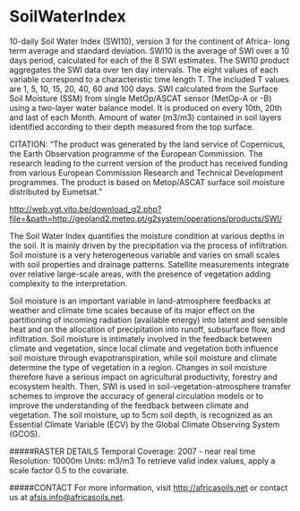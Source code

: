 # SoilWaterIndex
10-daily Soil Water Index (SWI10), version 3 for the continent of Africa- long term average and standard deviation.
SWI10 is the average of SWI over a 10 days period, calculated for each of the 8 SWI estimates.  The SWI10 product aggregates the SWI data over ten day intervals. The eight values of each variable correspond to a characteristic time length T. The included T values are 1, 5, 10, 15, 20, 40, 60 and 100 days. 
SWI calculated from the Surface Soil Moisture (SSM) from single MetOp/ASCAT sensor (MetOp-A or -B) using a two-layer water balance model.  It is produced on every 10th, 20th and last of each Month. Amount of water (m3/m3) contained in soil layers identified according to their depth measured from the top surface. 

CITATION:
“The product was generated by the land service of Copernicus, the Earth Observation programme of the European Commission. The research leading to the current version of the product has received funding from various European Commission Research and Technical Development programmes. The product is based on Metop/ASCAT surface soil moisture distributed by Eumetsat.” 


http://web.vgt.vito.be/download_g2.php?file=&path=http://geoland2.meteo.pt/g2system/operations/products/SWI/

The Soil Water Index quantifies the moisture condition at various depths in the soil. It is mainly driven by the precipitation via the process of infiltration. Soil moisture is a very heterogeneous variable and varies on small scales with soil properties and drainage patterns. Satellite measurements integrate over relative large-scale areas, with the presence of vegetation adding complexity to the interpretation. 
 
Soil moisture is an important variable in land-atmosphere feedbacks at weather and climate time scales because of its major effect on the partitioning of incoming radiation (available energy) into latent and sensible heat and on the allocation of precipitation into runoff, subsurface flow, and infiltration. Soil moisture is intimately involved in the feedback between climate and vegetation, since local climate and vegetation both influence soil moisture through evapotranspiration, while soil moisture and climate determine the type of vegetation in a region. Changes in soil moisture therefore have a serious impact on agricultural productivity, forestry and ecosystem health. Then, SWI is used in soil-vegetation-atmosphere transfer schemes to improve the accuracy of general circulation models or to improve the understanding of the feedback between climate and vegetation. The soil moisture, up to 5cm soil depth, is recognized as an Essential Climate Variable (ECV) by the Global Climate Observing System (GCOS).

#####RASTER DETAILS
Temporal Coverage: 2007 - near real time
Resolution: 10000m
Units: m3/m3
To retrieve valid index values, apply a scale factor 0.5 to the covariate.


  

#####CONTACT
For more information, visit http://africasoils.net or contact us at afsis.info@africasoils.net.
